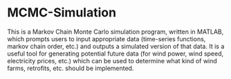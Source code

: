 MCMC-Simulation
===============

This is a Markov Chain Monte Carlo simulation program, 
written in MATLAB, which prompts users to input appropriate data 
(time-series functions, markov chain order, etc.) and outputs a 
simulated version of that data. It is a useful tool for generating
potential future data (for wind power, wind speed, electricity 
prices, etc.) which can be used to determine what kind of wind 
farms, retrofits, etc. should be implemented.
